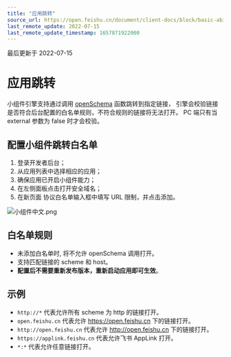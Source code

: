 ```yaml
---
title: "应用跳转"
source_url: https://open.feishu.cn/document/client-docs/block/basic-ability/openschema
last_remote_update: 2022-07-15
last_remote_update_timestamp: 1657871922000
---
```

最后更新于 2022-07-15

# 应用跳转

小组件引擎支持通过调用 [openSchema](https://open.feishu.cn/document/uAjLw4CM/uYjL24iN/block/api/navigator/openschema) 函数跳转到指定链接， 引擎会校验链接是否符合后台配置的白名单规则，不符合规则的链接将无法打开。
<md-alert>PC 端只有当 external 参数为 false 时才会校验。

## 配置小组件跳转白名单
1. 登录开发者后台；
2. 从应用列表中选择相应的应用；
3. 确保应用已开启小组件能力；
4. 在左侧面板点击打开安全域名；
5. 在新页面 协议白名单输入框中填写 URL 限制，并点击添加。

![小组件中文.png](https://sf3-cn.feishucdn.com/obj/open-platform-opendoc/4da63d17a75556fbdc74db1a2ccae142_MJE5HEvEjP.png?lazyload=true&width=3280&height=1850)

## 白名单规则
- 未添加白名单时, 将不允许 openSchema 调用打开。
- 支持匹配链接的 scheme 和 host。
- **配置后不需要重新发布版本，重新启动应用即可生效**。

## 示例
- `http://*` 代表允许所有 scheme 为 http 的链接打开。
- `open.feishu.cn` 代表允许 https://open.feishu.cn 下的链接打开。
- `http://open.feishu.cn` 代表允许 http://open.feishu.cn 下的链接打开。
- `https://applink.feishu.cn` 代表允许飞书 AppLink 打开。
- `*:*` 代表允许任意链接打开。

